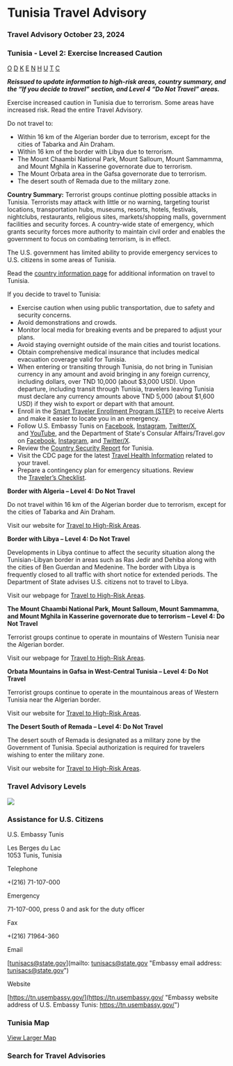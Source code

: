 # Tunisia Travel Advisory

### Travel Advisory October 23, 2024

### Tunisia - Level 2: Exercise Increased Caution

[O](javascript:void(0); "Tool Tip: Other")
[D](javascript:void(0); "Tool Tip: Wrongful Detention")
[K](javascript:void(0); "Tool Tip: Kidnap and Hostage")
[E](javascript:void(0); "Tool Tip: Event")
[N](javascript:void(0); "Tool Tip: Disaster")
[H](javascript:void(0); "Tool Tip: Health")
[U](javascript:void(0); "Tool Tip: Civil Unrest")
[T](javascript:void(0); "Tool Tip: Terrorism")
[C](javascript:void(0); "Tool Tip: Crimes")

***Reissued to update information to high-risk areas, country summary, and the “If you decide to travel” section, and Level 4 “Do Not Travel” areas.***

Exercise increased caution in Tunisia due to terrorism. Some areas have increased risk. Read the entire Travel Advisory.

Do not travel to:

* Within 16 km of the Algerian border due to terrorism, except for the cities of Tabarka and Ain Draham.
* Within 16 km of the border with Libya due to terrorism.
* The Mount Chaambi National Park, Mount Salloum, Mount Sammamma, and Mount Mghila in Kasserine governorate due to terrorism.
* The Mount Orbata area in the Gafsa governorate due to terrorism.
* The desert south of Remada due to the military zone.

**Country Summary:** Terrorist groups continue plotting possible attacks in Tunisia. Terrorists may attack with little or no warning, targeting tourist locations, transportation hubs, museums, resorts, hotels, festivals, nightclubs, restaurants, religious sites, markets/shopping malls, government facilities and security forces. A country-wide state of emergency, which grants security forces more authority to maintain civil order and enables the government to focus on combating terrorism, is in effect.

The U.S. government has limited ability to provide emergency services to U.S. citizens in some areas of Tunisia.

Read the [country information page](https://travel.state.gov/content/travel/en/international-travel/International-Travel-Country-Information-Pages/Tunisia.html) for additional information on travel to Tunisia.

If you decide to travel to Tunisia:

* Exercise caution when using public transportation, due to safety and security concerns.
* Avoid demonstrations and crowds.
* Monitor local media for breaking events and be prepared to adjust your plans.
* Avoid staying overnight outside of the main cities and tourist locations.
* Obtain comprehensive medical insurance that includes medical evacuation coverage valid for Tunisia.
* When entering or transiting through Tunisia, do not bring in Tunisian currency in any amount and avoid bringing in any foreign currency, including dollars, over TND 10,000 (about $3,000 USD). Upon departure, including transit through Tunisia, travelers leaving Tunisia must declare any currency amounts above TND 5,000 (about $1,600 USD) if they wish to export or depart with that amount.
* Enroll in the [Smart Traveler Enrollment Program (STEP)](https://step.state.gov/) to receive Alerts and make it easier to locate you in an emergency.
* Follow U.S. Embassy Tunis on [Facebook](https://www.facebook.com/usembassytunis), [Instagram](https://www.instagram.com/usembassytunis/), [Twitter/X](https://x.com/usembassytunis?lang=en), and [YouTube](https://www.youtube.com/user/usembassytunis), and the Department of State's Consular Affairs/Travel.gov on [Facebook](https://www.facebook.com/usembassytunis), [Instagram](https://www.instagram.com/travelgov/), and [Twitter/X](https://x.com/usembassytunis?lang=en).
* Review the [Country Security Report](https://www.osac.gov/Content/Browse/Report?subContentTypes=Country%20Security%20Report) for Tunisia.
* Visit the CDC page for the latest [Travel Health Information](https://wwwnc.cdc.gov/travel/destinations/list) related to your travel.
* Prepare a contingency plan for emergency situations. Review the [Traveler’s Checklist](https://travel.state.gov/content/passports/en/go/checklist.html).

**Border with Algeria – Level 4: Do Not Travel**

Do not travel within 16 km of the Algerian border due to terrorism, except for the cities of Tabarka and Ain Draham.

Visit our website for [Travel to High-Risk Areas](https://travel.state.gov/content/passports/en/go/TraveltoHighRiskAreas.html).

**Border with Libya – Level 4: Do Not Travel**

Developments in Libya continue to affect the security situation along the Tunisian-Libyan border in areas such as Ras Jedir and Dehiba along with the cities of Ben Guerdan and Medenine. The border with Libya is frequently closed to all traffic with short notice for extended periods. The Department of State advises U.S. citizens not to travel to Libya.

Visit our webpage for [Travel to High-Risk Areas](https://travel.state.gov/content/passports/en/go/TraveltoHighRiskAreas.html).

**The Mount Chaambi National Park, Mount Salloum, Mount Sammamma, and Mount Mghila in Kasserine governorate due to terrorism – Level 4: Do Not Travel**

Terrorist groups continue to operate in mountains of Western Tunisia near the Algerian border.

Visit our webpage for [Travel to High-Risk Areas](https://travel.state.gov/content/passports/en/go/TraveltoHighRiskAreas.html).

**Orbata Mountains in Gafsa in West-Central Tunisia – Level 4: Do Not Travel**

Terrorist groups continue to operate in the mountainous areas of Western Tunisia near the Algerian border.

Visit our website for [Travel to High-Risk Areas](https://travel.state.gov/content/passports/en/go/TraveltoHighRiskAreas.html).

**The Desert South of Remada – Level 4: Do Not Travel**

The desert south of Remada is designated as a military zone by the Government of Tunisia. Special authorization is required for travelers wishing to enter the military zone.

Visit our website for [Travel to High-Risk Areas](https://travel.state.gov/content/passports/en/go/TraveltoHighRiskAreas.html).

### Travel Advisory Levels

[![](/content/dam/NEWTravelAssets/images/travel-levelv2.svg)](/content/travel/en/international-travel/before-you-go/about-our-new-products.html "Travel Advisory Levels")

### Assistance for U.S. Citizens

U.S. Embassy Tunis

Les Berges du Lac  
1053 Tunis, Tunisia

Telephone

+(216) 71-107-000

Emergency

71-107-000, press 0 and ask for the duty officer

Fax

+(216) 71964-360

Email

[tunisacs@state.gov](mailto: tunisacs@state.gov "Embassy email address: tunisacs@state.gov")

Website

[https://tn.usembassy.gov/](https://tn.usembassy.gov/ "Embassy website address of U.S. Embassy Tunis: https://tn.usembassy.gov/")

### Tunisia Map

[View Larger Map](https://travelmaps.state.gov/TSGMap/?extent=0.696493884,28.937720403,19.74890085,38.217573724 "Map of Tunisia")



### Search for Travel Advisories